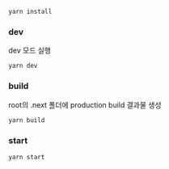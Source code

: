 ```
yarn install
```

### dev

dev 모드 실행

```
yarn dev
```

### build

root의 .next 폴더에 production build 결과물 생성

```
yarn build
```

### start

```
yarn start
```
